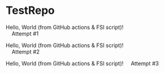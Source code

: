 # TestRepo

Hello, World (from GitHub actions & FSI script)!  
&nbsp;&nbsp;&nbsp;&nbsp;Attempt #1

Hello, World (from GitHub actions & FSI script)!  
&nbsp;&nbsp;&nbsp;&nbsp;Attempt #2

Hello, World (from GitHub actions & FSI script)!
&nbsp;&nbsp;&nbsp;&nbsp;Attempt #3
